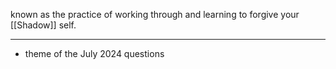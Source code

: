 known as the practice of working through and learning to forgive your [[Shadow]] self.

---
 - theme of the July 2024 questions